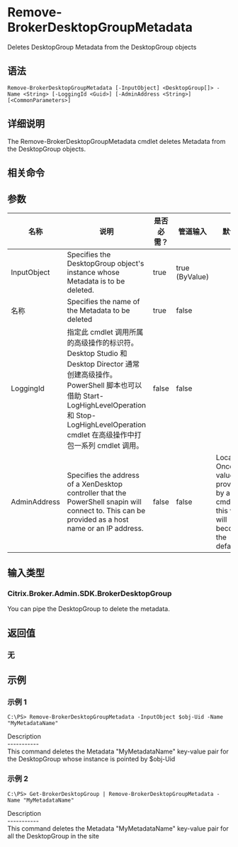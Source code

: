 # Remove-BrokerDesktopGroupMetadata

Deletes DesktopGroup Metadata from the DesktopGroup objects

## 语法

    Remove-BrokerDesktopGroupMetadata [-InputObject] <DesktopGroup[]> -Name <String> [-LoggingId <Guid>] [-AdminAddress <String>] [<CommonParameters>]
    

## 详细说明

The Remove-BrokerDesktopGroupMetadata cmdlet deletes Metadata from the DesktopGroup objects.

## 相关命令

## 参数

| 名称           | 说明                                                                                                                                                                              | 是否必需？ | 管道输入           | 默认值                                                                                    |
| ------------ | ------------------------------------------------------------------------------------------------------------------------------------------------------------------------------- | ----- | -------------- | -------------------------------------------------------------------------------------- |
| InputObject  | Specifies the DesktopGroup object's instance whose Metadata is to be deleted.                                                                                                   | true  | true (ByValue) |                                                                                        |
| 名称           | Specifies the name of the Metadata to be deleted                                                                                                                                | true  | false          |                                                                                        |
| LoggingId    | 指定此 cmdlet 调用所属的高级操作的标识符。 Desktop Studio 和 Desktop Director 通常创建高级操作。 PowerShell 脚本也可以借助 Start-LogHighLevelOperation 和 Stop-LogHighLevelOperation cmdlet 在高级操作中打包一系列 cmdlet 调用。 | false | false          |                                                                                        |
| AdminAddress | Specifies the address of a XenDesktop controller that the PowerShell snapin will connect to. This can be provided as a host name or an IP address.                              | false | false          | Localhost. Once a value is provided by any cmdlet, this value will become the default. |

## 输入类型

### Citrix.Broker.Admin.SDK.BrokerDesktopGroup

You can pipe the DesktopGroup to delete the metadata.

## 返回值

### 无

## 示例

### 示例 1

    C:\PS> Remove-BrokerDesktopGroupMetadata -InputObject $obj-Uid -Name "MyMetadataName"
    

Description  
\---\---\-----  
This command deletes the Metadata "MyMetadataName" key-value pair for the DesktopGroup whose instance is pointed by $obj-Uid

### 示例 2

    C:\PS> Get-BrokerDesktopGroup | Remove-BrokerDesktopGroupMetadata -Name "MyMetadataName"
    

Description  
\---\---\-----  
This command deletes the Metadata "MyMetadataName" key-value pair for all the DesktopGroup in the site